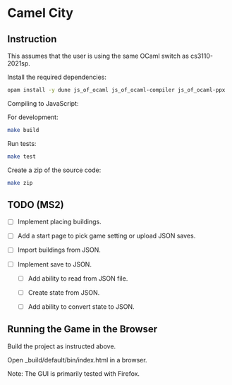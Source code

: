 # Camel City

## Instruction

This assumes that the user is using the same OCaml switch as cs3110-2021sp.

Install the required dependencies:

```bash
opam install -y dune js_of_ocaml js_of_ocaml-compiler js_of_ocaml-ppx
```
  
Compiling to JavaScript:

For development: 

```bash
make build
```

Run tests:

```bash
make test
```

Create a zip of the source code:

```bash
make zip
```

## TODO (MS2)

- [ ] Implement placing buildings.

- [ ] Add a start page to pick game setting or upload JSON saves.

- [ ] Import buildings from JSON.

- [ ] Implement save to JSON.

  - [ ] Add ability to read from JSON file.

  - [ ] Create state from JSON.

  - [ ] Add ability to convert state to JSON.

## Running the Game in the Browser

Build the project as instructed above.

Open _build/default/bin/index.html in a browser.

Note: The GUI is primarily tested with Firefox.
